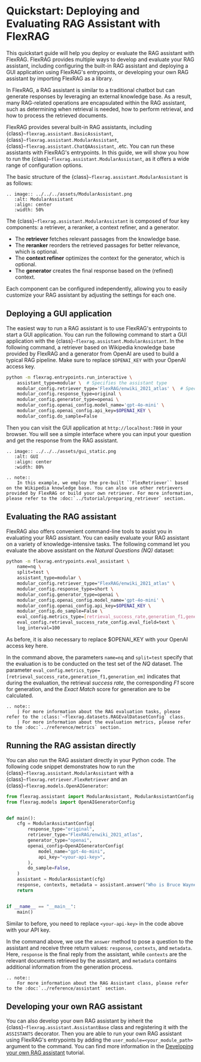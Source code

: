 # Quickstart: Deploying and Evaluating RAG Assistant with FlexRAG
This quickstart guide will help you deploy or evaluate the RAG assistant with FlexRAG. FlexRAG provides multiple ways to develop and evaluate your RAG assistant, including configuring the built-in RAG assistant and deploying a GUI application using FlexRAG's entrypoints, or developing your own RAG assistant by importing FlexRAG as a library.

In FlexRAG, a RAG assistant is similar to a traditional chatbot but can generate responses by leveraging an external knowledge base. As a result, many RAG-related operations are encapsulated within the RAG assistant, such as determining when retrieval is needed, how to perform retrieval, and how to process the retrieved documents.

FlexRAG provides several built-in RAG assistants, including {class}`~flexrag.assistant.BasicAssistant`, {class}`~flexrag.assistant.ModularAssistant`, {class}`~flexrag.assistant.ChatQAAssistant`, .etc. You can run these assistants with FlexRAG's entrypoints. In this guide, we will show you how to run the {class}`~flexrag.assistant.ModularAssistant`, as it offers a wide range of configuration options.

The basic structure of the {class}`~flexrag.assistant.ModularAssistant` is as follows:

```{eval-rst}
.. image:: ../../../assets/ModularAssistant.png
   :alt: ModularAssistant
   :align: center
   :width: 50%
```

The {class}`~flexrag.assistant.ModularAssistant` is composed of four key components: a retriever, a reranker, a context refiner, and a generator.
- The **retriever** fetches relevant passages from the knowledge base.
- The **reranker** reorders the retrieved passages for better relevance, which is optional.
- The **context refiner** optimizes the context for the generator, which is optional.
- The **generator** creates the final response based on the (refined) context.

Each component can be configured independently, allowing you to easily customize your RAG assistant by adjusting the settings for each one.

## Deploying a GUI application
The easiest way to run a RAG assistant is to use FlexRAG's entrypoints to start a GUI application. You can run the following command to start a GUI application with the {class}`~flexrag.assistant.ModularAssistant`. In the following command, a retriever based on Wikipedia knowledge base provided by FlexRAG and a generator from OpenAI are used to build a typical RAG pipeline. Make sure to replace `$OPENAI_KEY` with your OpenAI access key.

```bash
python -m flexrag.entrypoints.run_interactive \
    assistant_type=modular \  # Specifies the assistant type
    modular_config.retriever_type='FlexRAG/enwiki_2021_atlas' \  # Specifies the retriever
    modular_config.response_type=original \
    modular_config.generator_type=openai \
    modular_config.openai_config.model_name='gpt-4o-mini' \
    modular_config.openai_config.api_key=$OPENAI_KEY \
    modular_config.do_sample=False
```

Then you can visit the GUI application at `http://localhost:7860` in your browser. You will see a simple interface where you can input your question and get the response from the RAG assistant.

```{eval-rst}
.. image:: ../../../assets/gui_static.png
   :alt: GUI
   :align: center
   :width: 80%
```

```{eval-rst}
.. note::
    In this example, we employ the pre-built ``FlexRetriever`` based on the Wikipedia knowledge base. You can also use other retrievers provided by FlexRAG or build your own retriever. For more information, please refer to the :doc:`../tutorial/preparing_retriever` section.
```

## Evaluating the RAG assistant
FlexRAG also offers convenient command-line tools to assist you in evaluating your RAG assistant. You can easily evaluate your RAG assistant on a variety of knowledge-intensive tasks. The following command let you evaluate the above assistant on the *Natural Questions (NQ)* dataset:
```bash
python -m flexrag.entrypoints.eval_assistant \
    name=nq \
    split=test \
    assistant_type=modular \
    modular_config.retriever_type="FlexRAG/enwiki_2021_atlas" \
    modular_config.response_type=short \
    modular_config.generator_type=openai \
    modular_config.openai_config.model_name='gpt-4o-mini' \
    modular_config.openai_config.api_key=$OPENAI_KEY \
    modular_config.do_sample=False \
    eval_config.metrics_type=[retrieval_success_rate,generation_f1,generation_em] \
    eval_config.retrieval_success_rate_config.eval_field=text \
    log_interval=100
```

As before, it is also necessary to replace $OPENAI_KEY with your OpenAI access key here.

In the command above, the parameters `name=nq` and `split=test` specify that the evaluation is to be conducted on the test set of the *NQ* dataset. The parameter `eval_config.metrics_type=[retrieval_success_rate,generation_f1,generation_em]` indicates that during the evaluation, the retrieval *success rate*, the corresponding *F1* score for generation, and the *Exact Match* score for generation are to be calculated.

```{eval-rst}
.. note::
    | For more information about the RAG evaluation tasks, please refer to the :class:`~flexrag.datasets.RAGEvalDatasetConfig` class.
    | For more information about the evaluation metrics, please refer to the :doc:`../reference/metrics` section.
```

## Running the RAG assistan directly
You can also run the RAG assistant directly in your Python code. The following code snippet demonstrates how to run the {class}`~flexrag.assistant.ModularAssistant` with a {class}`~flexrag.retriever.FlexRetriever` and an {class}`~flexrag.models.OpenAIGenerator`:

```python
from flexrag.assistant import ModularAssistant, ModularAssistantConfig
from flexrag.models import OpenAIGeneratorConfig


def main():
    cfg = ModularAssistantConfig(
        response_type="original",
        retriever_type="FlexRAG/enwiki_2021_atlas",
        generator_type="openai",
        openai_config=OpenAIGeneratorConfig(
            model_name="gpt-4o-mini",
            api_key="<your-api-key>",
        ),
        do_sample=False,
    )
    assistant = ModularAssistant(cfg)
    response, contexts, metadata = assistant.answer("Who is Bruce Wayne?")
    return


if __name__ == "__main__":
    main()
```

Similar to before, you need to replace `<your-api-key>` in the code above with your API key.

In the command above, we use the `answer` method to pose a question to the assistant and receive three return values: `response`, `contexts`, and `metadata`. Here, `response` is the final reply from the assistant, while `contexts` are the relevant documents retrieved by the assistant, and `metadata` contains additional information from the generation process.

```{eval-rst}
.. note::
    For more information about the RAG Assistant class, please refer to the :doc:`../reference/assistant` section.
```

## Developing your own RAG assistant
You can also develop your own RAG assistant by inherit the {class}`~flexrag.assistant.AssistantBase` class and registering it with the `ASSISTANTS` decorator. Then you are able to run your own RAG assistant using FlexRAG's entrypoints by adding the `user_module=<your_module_path>` argument to the command.
You can find more information in the [Developing your own RAG assistant](../tutorial/building_assistant.md) tutorial.

